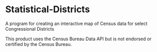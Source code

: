 # Statistical-Districts
A program for creating an interactive map of Census data for select Congressional Districts

This product uses the Census Bureau Data API but is not endorsed or certified by the Census Bureau.
